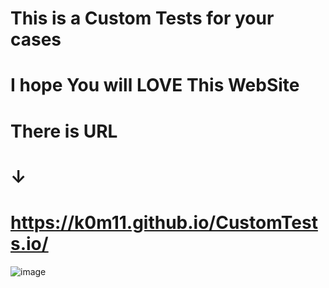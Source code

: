 # This is a Custom Tests for your cases
# I hope You will LOVE This WebSite
# There is URL
# ↓
# https://k0m11.github.io/CustomTests.io/

![image](https://github.com/user-attachments/assets/053c53c3-dde2-4f45-a333-e03101084704)
